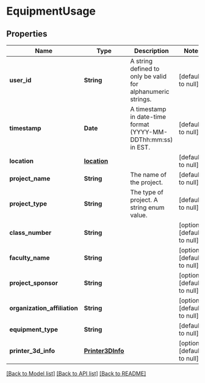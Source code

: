 # EquipmentUsage
## Properties

| Name | Type | Description | Notes |
|------------ | ------------- | ------------- | -------------|
| **user\_id** | **String** | A string defined to only be valid for alphanumeric strings. | [default to null] |
| **timestamp** | **Date** | A timestamp in date-time format (YYYY-MM-DDThh:mm:ss) in EST. | [default to null] |
| **location** | [**location**](location.md) |  | [default to null] |
| **project\_name** | **String** | The name of the project. | [default to null] |
| **project\_type** | **String** | The type of project. A string enum value. | [default to null] |
| **class\_number** | **String** |  | [optional] [default to null] |
| **faculty\_name** | **String** |  | [optional] [default to null] |
| **project\_sponsor** | **String** |  | [optional] [default to null] |
| **organization\_affiliation** | **String** |  | [optional] [default to null] |
| **equipment\_type** | **String** |  | [default to null] |
| **printer\_3d\_info** | [**Printer3DInfo**](Printer3DInfo.md) |  | [optional] [default to null] |

[[Back to Model list]](../README.md#documentation-for-models) [[Back to API list]](../README.md#documentation-for-api-endpoints) [[Back to README]](../README.md)

